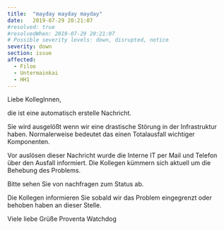 ```yaml
---
title:  "mayday mayday mayday"
date:   2019-07-29 20:21:07
#resolved: true
#resolvedWhen: 2019-07-29 20:21:07
# Possible severity levels: down, disrupted, notice
severity: down
section: issue
affected:
  - Filoo
  - Untermainkai
  - HH1
---
```


Liebe KollegInnen,

die ist eine automatisch erstelle Nachricht.

Sie wird ausgelößt wenn wir eine drastische Störung in der Infrastruktur haben.
Normalerweise bedeutet das einen Totalausfall wichtiger Komponenten.

Vor auslösen dieser Nachricht wurde die Interne IT per Mail und Telefon über den Ausfall informiert.
Die Kollegen kümmern sich aktuell um die Behebung des Problems.

Bitte sehen Sie von nachfragen zum Status ab.

Die Kollegen informieren Sie sobald wir das Problem eingegrenzt oder behoben haben an dieser Stelle.

Viele liebe Grüße
Proventa Watchdog
